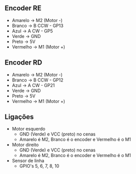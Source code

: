 ## Encoder RE
* Amarelo   -> M2 (Motor -)
* Branco    -> B CCW - GP13
* Azul      -> A CW - GP5
* Verde     -> GND
* Preto     -> 5V
* Vermelho  -> M1  (Motor +)

## Encoder RD
* Amarelo   -> M2 (Motor -)
* Branco    -> B CCW - GP12 
* Azul      -> A CW - GP21
* Verde     -> GND
* Preto     -> 5V
* Vermelho  -> M1  (Motor +)


## Ligações
* Motor esquerdo
    * GND (Verde) e VCC (preto) no cenas
    * Amarelo é M2, Branco é o encoder e Vermelho é o M1
* Motor direito
    * GND (Verde) e VCC (preto) no cenas
    * Amarelo é M2, Branco é o encoder e Vermelho é o M1
* Sensor de linha
    * GPIO's 5, 6, 7, 8, 10

